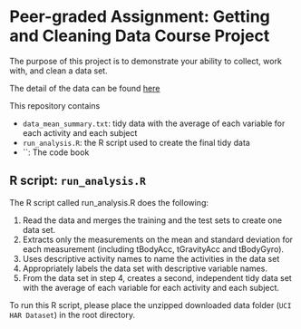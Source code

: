 # Peer-graded Assignment: Getting and Cleaning Data Course Project
The purpose of this project is to demonstrate your ability to collect, work with, and clean a data set.

The detail of the data can be found [here](http://archive.ics.uci.edu/ml/datasets/Human+Activity+Recognition+Using+Smartphones)


This repository contains
* `data_mean_summary.txt`: tidy data with the average of each variable for each activity and each subject
* `run_analysis.R`: the R script used to create the final tidy data
* ``: The code book


## R script: `run_analysis.R`
The R script called run_analysis.R does the following:

1. Read the data and merges the training and the test sets to create one data set.
2. Extracts only the measurements on the mean and standard deviation for each measurement (including tBodyAcc, tGravityAcc and tBodyGyro).
3. Uses descriptive activity names to name the activities in the data set
4. Appropriately labels the data set with descriptive variable names.
5. From the data set in step 4, creates a second, independent tidy data set with the average of each variable for each activity and each subject.

To run this R script, please place the unzipped downloaded data folder (`UCI HAR Dataset`) in the root directory.